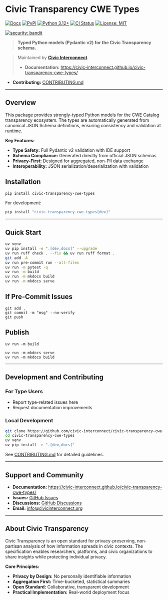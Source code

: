 # Civic Transparency CWE Types

[![Docs](https://img.shields.io/badge/docs-mkdocs--material-blue)](https://civic-interconnect.github.io/civic-transparency-cwe-types/)
[![PyPI](https://img.shields.io/pypi/v/civic-transparency-cwe-types.svg)](https://pypi.org/project/civic-transparency-cwe-types/)
[![Python 3.12+](https://img.shields.io/badge/python-3.12%2B-blue?logo=python)](#)
[![CI Status](https://github.com/civic-interconnect/civic-transparency-cwe-types/actions/workflows/ci.yml/badge.svg)](https://github.com/civic-interconnect/civic-transparency-cwe-types/actions/workflows/ci.yml)
[![License: MIT](https://img.shields.io/badge/License-MIT-yellow.svg)](./LICENSE)

[![security: bandit](https://img.shields.io/badge/security-bandit-yellow.svg)](https://github.com/PyCQA/bandit)

> **Typed Python models (Pydantic v2) for the Civic Transparency schema.**

> Maintained by [**Civic Interconnect**](https://github.com/civic-interconnect).
>
> - **Documentation:** https://civic-interconnect.github.io/civic-transparency-cwe-types/
- **Contributing:** [CONTRIBUTING.md](./CONTRIBUTING.md)

---

## Overview

This package provides strongly-typed Python models for the CWE Catalog transparency ecosystem.
The types are automatically generated from canonical JSON Schema definitions, ensuring consistency and validation at runtime.

**Key Features:**
- **Type Safety:** Full Pydantic v2 validation with IDE support
- **Schema Compliance:** Generated directly from official JSON schemas
- **Privacy-First:** Designed for aggregated, non-PII data exchange
- **Interoperability:** JSON serialization/deserialization with validation

## Installation

```bash
pip install civic-transparency-cwe-types
```

For development:
```bash
pip install "civic-transparency-cwe-types[dev]"
```



---

## Quick Start

```bash
uv venv
uv pip install -e ".[dev,docs]" --upgrade
uv run ruff check . --fix && uv run ruff format .
git add -A
uv run pre-commit run --all-files
uv run -m pytest -q
uv run -m build
uv run -m mkdocs build
uv run -m mkdocs serve
```

## If Pre-Commit Issues

```
git add .
git commit -m "msg" --no-verify
git push
```

## Publish

```
uv run -m build

uv run -m mkdocs serve
uv run -m mkdocs build
```



---

## Development and Contributing

### For Type Users
- Report type-related issues here
- Request documentation improvements


### Local Development
```bash
git clone https://github.com/civic-interconnect/civic-transparency-cwe-types
cd civic-transparency-cwe-types
uv venv
uv pip install -e ".[dev,docs]"
```

See [CONTRIBUTING.md](./CONTRIBUTING.md) for detailed guidelines.

---

## Support and Community

- **Documentation:** https://civic-interconnect.github.io/civic-transparency-cwe-types/
- **Issues:** [GitHub Issues](https://github.com/civic-interconnect/civic-transparency-cwe-types/issues)
- **Discussions:** [GitHub Discussions](https://github.com/civic-interconnect/civic-transparency-cwe-types/discussions)
- **Email:** info@civicinterconnect.org

---

## About Civic Transparency

Civic Transparency is an open standard for privacy-preserving, non-partisan analysis of how information spreads in civic contexts. The specification enables researchers, platforms, and civic organizations to share insights while protecting individual privacy.

**Core Principles:**
- **Privacy by Design:** No personally identifiable information
- **Aggregation First:** Time-bucketed, statistical summaries
- **Open Standard:** Collaborative, transparent development
- **Practical Implementation:** Real-world deployment focus
